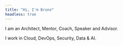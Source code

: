 ```yaml
---
title: "Hi, I'm Bruno"
headless: true
---
```


I am an Architect, Mentor, Coach, Speaker and Advisor.

I work in Cloud, DevOps, Security, Data & AI.
